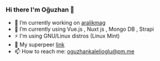 ### Hi there I'm Oğuzhan 👋

<!--
**OguzhanKalelioglu/OguzhanKalelioglu** is a ✨ _special_ ✨ repository because its `README.md` (this file) appears on your GitHub profile.
-->


- 🔭 I’m currently working on [aralikmag](https://www.aralikmag.com)
- 🌱 I’m currently using Vue.js , Nuxt js , Mongo DB , Strapi
- ⚡ I'm using GNU/Linux distros (Linux Mint)
- 🤙 My superpeer [link](https://superpeer.com/oguzhankalelioglu)
- 📫 How to reach me: oguzhankalelioglu@pm.me


